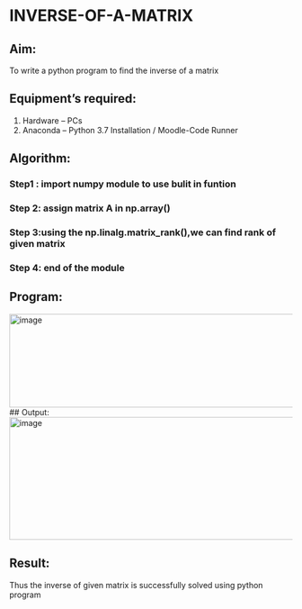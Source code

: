 # INVERSE-OF-A-MATRIX
## Aim:
To write a python program to find the inverse of a matrix
## Equipment’s required:
1. 	Hardware – PCs
2. 	Anaconda – Python 3.7 Installation / Moodle-Code Runner
## Algorithm:
### Step1 : import numpy module to use bulit in funtion
### Step 2: assign matrix A in np.array()
### Step 3:using the np.linalg.matrix_rank(),we can find rank of given matrix
### Step 4: end of the module
## Program:
<img width="718" height="166" alt="image" src="https://github.com/user-attachments/assets/42b7598b-4e8f-4a27-ab29-a423fae1691c" />
## Output:
<img width="573" height="218" alt="image" src="https://github.com/user-attachments/assets/dbaf531f-eece-4af7-a8b0-95076f5d6259" />

## Result:
Thus the inverse of given matrix is successfully solved using python program

